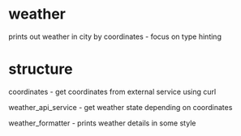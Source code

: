 # weather
prints out weather in city by coordinates - focus on type hinting

# structure

coordinates - get coordinates from external service using curl

weather_api_service - get weather state depending on coordinates

weather_formatter - prints weather details in some style
